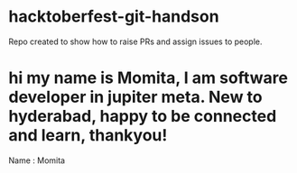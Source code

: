 # hacktoberfest-git-handson
Repo created to show how to raise PRs and assign issues to people.

# hi my name is Momita, I am software developer in jupiter meta. New to hyderabad, happy to be connected and learn, thankyou!
Name : Momita
